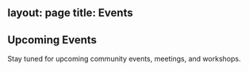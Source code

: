 layout: page
title: Events
---

<!-- Add your events content below -->

## Upcoming Events

Stay tuned for upcoming community events, meetings, and workshops.

